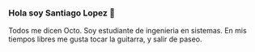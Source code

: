 ### Hola soy Santiago Lopez 👋

Todos me dicen Octo.
Soy estudiante de ingenieria en sistemas.
En mis tiempos libres me gusta tocar la guitarra, y salir de paseo.

<!--
**santiocto/santiocto** is a ✨ _special_ ✨ repository because its `README.md` (this file) appears on your GitHub profile.

Here are some ideas to get you started:

- 🔭 I’m currently working on ...
- 🌱 I’m currently learning ...
- 👯 I’m looking to collaborate on ...
- 🤔 I’m looking for help with ...
- 💬 Ask me about ...
- 📫 How to reach me: ...
- 😄 Pronouns: ...
- ⚡ Fun fact: ...
-->
